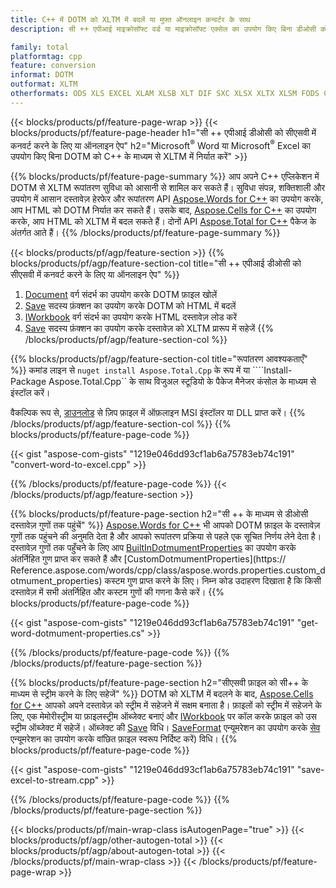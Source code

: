 ```yaml
---
title: C++ में DOTM को XLTM में बदलें या मुफ्त ऑनलाइन कन्वर्टर के साथ
description: सी ++ एपीआई माइक्रोसॉफ्ट वर्ड या माइक्रोसॉफ्ट एक्सेल का उपयोग किए बिना डीओसी को सीएसवी में कनवर्ट करने के लिए या ऑनलाइन। कोड को एकीकृत करने से पहले मुफ्त बीएमपी से जीआईएफ ऑनलाइन परिवर्तक का त्वरित परीक्षण करें।

family: total
platformtag: cpp
feature: conversion
informat: DOTM
outformat: XLTM
otherformats: ODS XLS EXCEL XLAM XLSB XLT DIF SXC XLSX XLTX XLSM FODS CSV TSV
---
```

{{< blocks/products/pf/feature-page-wrap >}}
{{< blocks/products/pf/feature-page-header h1="सी ++ एपीआई डीओसी को सीएसवी में कनवर्ट करने के लिए या ऑनलाइन ऐप" h2="Microsoft<sup>&reg;</sup> Word या Microsoft<sup>&reg;</sup> Excel का उपयोग किए बिना DOTM को C++ के माध्यम से XLTM में निर्यात करें" >}}

{{% blocks/products/pf/feature-page-summary %}}
आप अपने C++ एप्लिकेशन में DOTM से XLTM रूपांतरण सुविधा को आसानी से शामिल कर सकते हैं। सुविधा संपन्न, शक्तिशाली और उपयोग में आसान दस्तावेज़ हेरफेर और रूपांतरण API [Aspose.Words for C++](https://products.aspose.com/words/cpp/) का उपयोग करके, आप HTML को DOTM निर्यात कर सकते हैं। उसके बाद, [Aspose.Cells for C++](https://products.aspose.com/cells/cpp/) का उपयोग करके, आप HTML को XLTM में बदल सकते हैं। दोनों API [Aspose.Total for C++](https://products.aspose.com/total/cpp/) पैकेज के अंतर्गत आते हैं। 
{{% /blocks/products/pf/feature-page-summary  %}}

{{< blocks/products/pf/agp/feature-section >}}
{{% blocks/products/pf/agp/feature-section-col title="सी ++ एपीआई डीओसी को सीएसवी में कनवर्ट करने के लिए या ऑनलाइन ऐप" %}}
1. [Document](https://reference.aspose.com/words/cpp/class/aspose.words.dotmument) वर्ग संदर्भ का उपयोग करके DOTM फ़ाइल खोलें
2. [Save](https://reference.aspose.com/words/cpp/class/aspose.words.dotmument#save_string_saveformat) सदस्य फ़ंक्शन का उपयोग करके DOTM को HTML में बदलें
3. [IWorkbook](https://reference.aspose.com/cells/cpp/class/aspose.cells.i_workbook) वर्ग संदर्भ का उपयोग करके HTML दस्तावेज़ लोड करें
4. [Save](https://reference.aspose.com/cells/cpp/class/aspose.cells.i_workbook#a5dc7de23f7ceba76a05dc1d49f51502e) सदस्य फ़ंक्शन का उपयोग करके दस्तावेज़ को XLTM प्रारूप में सहेजें
{{% /blocks/products/pf/agp/feature-section-col %}}

{{% blocks/products/pf/agp/feature-section-col title="रूपांतरण आवश्यकताएँ" %}}
कमांड लाइन से ```nuget install Aspose.Total.Cpp``` के रूप में या ````Install-Package Aspose.Total.Cpp`` के साथ विजुअल स्टूडियो के पैकेज मैनेजर कंसोल के माध्यम से इंस्टॉल करें।

वैकल्पिक रूप से, [डाउनलोड](https://releases.aspose.com/total/cpp) से ज़िप फ़ाइल में ऑफ़लाइन MSI इंस्टॉलर या DLL प्राप्त करें।
{{% /blocks/products/pf/agp/feature-section-col %}}
{{% blocks/products/pf/feature-page-code %}}

{{< gist "aspose-com-gists" "1219e046dd93cf1ab6a75783eb74c191" "convert-word-to-excel.cpp" >}}



{{% /blocks/products/pf/feature-page-code %}}
{{< /blocks/products/pf/agp/feature-section >}}

{{% blocks/products/pf/feature-page-section  h2="सी ++ के माध्यम से डीओसी दस्तावेज़ गुणों तक पहुंचें" %}}
[Aspose.Words for C++](https://products.aspose.com/words/cpp/) भी आपको DOTM फ़ाइल के दस्तावेज़ गुणों तक पहुंचने की अनुमति देता है और आपको रूपांतरण प्रक्रिया से पहले एक सूचित निर्णय लेने देता है। दस्तावेज़ गुणों तक पहुँचने के लिए आप [BuiltInDotmumentProperties](https://reference.aspose.com/words/cpp/class/aspose.words.properties.built_in_dotmument_properties) का उपयोग करके अंतर्निहित गुण प्राप्त कर सकते हैं और [CustomDotmumentProperties](https:// Reference.aspose.com/words/cpp/class/aspose.words.properties.custom_dotmument_properties) कस्टम गुण प्राप्त करने के लिए। निम्न कोड उदाहरण दिखाता है कि किसी दस्तावेज़ में सभी अंतर्निहित और कस्टम गुणों की गणना कैसे करें।
{{% blocks/products/pf/feature-page-code %}}

{{< gist "aspose-com-gists" "1219e046dd93cf1ab6a75783eb74c191" "get-word-dotmument-properties.cs" >}}

{{% /blocks/products/pf/feature-page-code  %}}
{{% /blocks/products/pf/feature-page-section %}}

{{% blocks/products/pf/feature-page-section  h2="सीएसवी फ़ाइल को सी++ के माध्यम से स्ट्रीम करने के लिए सहेजें" %}}
DOTM को XLTM में बदलने के बाद, [Aspose.Cells for C++](https://products.aspose.com/cells/cpp/) आपको अपने दस्तावेज़ को स्ट्रीम में सहेजने में सक्षम बनाता है। फ़ाइलों को स्ट्रीम में सहेजने के लिए, एक मेमोरीस्ट्रीम या फ़ाइलस्ट्रीम ऑब्जेक्ट बनाएं और [IWorkbook](https://reference.aspose.com/cells/cpp/class/aspose.cells.i_workbook) पर कॉल करके फ़ाइल को उस स्ट्रीम ऑब्जेक्ट में सहेजें। ऑब्जेक्ट की [Save](https://reference.aspose.com/cells/cpp/class/aspose.cells.i_workbook#a77072cfb929787df9ad1f38b02f58349) विधि। [SaveFormat](https://reference.aspose.com/cells/cpp/namespace/aspose.cells#a11cae527e4e68f1adcac8f47ea64481a) एन्यूमरेशन का उपयोग करके [सेव](https://reference.aspose.com) एन्यूमरेशन का उपयोग करके वांछित फ़ाइल स्वरूप निर्दिष्ट करें) विधि।
{{% blocks/products/pf/feature-page-code %}}

{{< gist "aspose-com-gists" "1219e046dd93cf1ab6a75783eb74c191" "save-excel-to-stream.cpp" >}}

{{% /blocks/products/pf/feature-page-code  %}}
{{% /blocks/products/pf/feature-page-section %}}

{{< blocks/products/pf/main-wrap-class isAutogenPage="true" >}}
{{< blocks/products/pf/agp/other-autogen-total >}}
{{< blocks/products/pf/agp/about-autogen-total >}}
{{< /blocks/products/pf/main-wrap-class >}}
{{< /blocks/products/pf/feature-page-wrap >}}